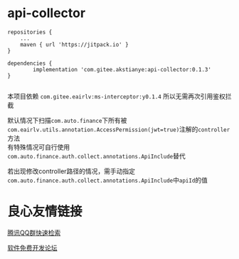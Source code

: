 # api-collector


```
repositories {
	...
	maven { url 'https://jitpack.io' }
}

dependencies {
        implementation 'com.gitee.akstianye:api-collector:0.1.3'
}


```

本项目依赖 `com.gitee.eairlv:ms-interceptor:y0.1.4` 所以无需再次引用鉴权拦截

默认情况下扫描`com.auto.finance`下所有被`com.eairlv.utils.annotation.AccessPermission(jwt=true)`注解的`controller`方法  
有特殊情况可自行使用`com.auto.finance.auth.collect.annotations.ApiInclude`替代

若出现修改controller路径的情况，需手动指定`com.auto.finance.auth.collect.annotations.ApiInclude`中`apiId`的值




 # 良心友情链接

[腾讯QQ群快速检索](http://u.720life.cn/s/8cf73f7c)

[软件免费开发论坛](http://u.720life.cn/s/bbb01dc0)